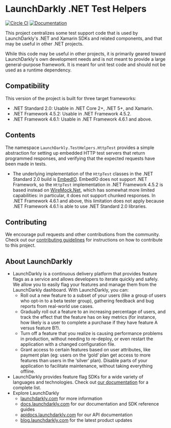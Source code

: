 # LaunchDarkly .NET Test Helpers

[![Circle CI](https://circleci.com/gh/launchdarkly/dotnet-test-helpers.svg?style=svg)](https://circleci.com/gh/launchdarkly/dotnet-test-helpers) [![Documentation](https://img.shields.io/static/v1?label=go.dev&message=reference&color=00add8)](https://pkg.go.dev/github.com/launchdarkly/go-test-helpers)

This project centralizes some test support code that is used by LaunchDarkly's .NET and Xamarin SDKs and related components, and that may be useful in other .NET projects.

While this code may be useful in other projects, it is primarily geared toward LaunchDarkly's own development needs and is not meant to provide a large general-purpose framework. It is meant for unit test code and should not be used as a runtime dependency.

## Compatibility

This version of the project is built for three target frameworks:

* .NET Standard 2.0: Usable in .NET Core 2+, .NET 5+, and Xamarin.
* .NET Framework 4.5.2: Usable in .NET Framework 4.5.2.
* .NET Framework 4.6.1: Usable in .NET Framework 4.6.1 and above.

## Contents

The namespace `LaunchDarkly.TestHelpers.HttpTest` provides a simple abstraction for setting up embedded HTTP test servers that return programmed responses, and verifying that the expected requests have been made in tests.

* The underlying implementation of the `HttpTest` classes in the .NET Standard 2.0 build is [EmbedIO](https://github.com/unosquare/embedio). EmbedIO does not support .NET Framework, so the `HttpTest` implementation in .NET Framework 4.5.2 is based instead on [WireMock.Net](https://github.com/WireMock-Net/WireMock.Net), which has somewhat more limited capabilities: in particular, it does not support chunked responses. In .NET Framework 4.6.1 and above, this limitation does not apply because .NET Framework 4.6.1 is able to use .NET Standard 2.0 libraries.

## Contributing

We encourage pull requests and other contributions from the community. Check out our [contributing guidelines](CONTRIBUTING.md) for instructions on how to contribute to this project.

## About LaunchDarkly

* LaunchDarkly is a continuous delivery platform that provides feature flags as a service and allows developers to iterate quickly and safely. We allow you to easily flag your features and manage them from the LaunchDarkly dashboard.  With LaunchDarkly, you can:
    * Roll out a new feature to a subset of your users (like a group of users who opt-in to a beta tester group), gathering feedback and bug reports from real-world use cases.
    * Gradually roll out a feature to an increasing percentage of users, and track the effect that the feature has on key metrics (for instance, how likely is a user to complete a purchase if they have feature A versus feature B?).
    * Turn off a feature that you realize is causing performance problems in production, without needing to re-deploy, or even restart the application with a changed configuration file.
    * Grant access to certain features based on user attributes, like payment plan (eg: users on the ‘gold’ plan get access to more features than users in the ‘silver’ plan). Disable parts of your application to facilitate maintenance, without taking everything offline.
* LaunchDarkly provides feature flag SDKs for a wide variety of languages and technologies. Check out [our documentation](https://docs.launchdarkly.com/docs) for a complete list.
* Explore LaunchDarkly
    * [launchdarkly.com](https://www.launchdarkly.com/ "LaunchDarkly Main Website") for more information
    * [docs.launchdarkly.com](https://docs.launchdarkly.com/  "LaunchDarkly Documentation") for our documentation and SDK reference guides
    * [apidocs.launchdarkly.com](https://apidocs.launchdarkly.com/  "LaunchDarkly API Documentation") for our API documentation
    * [blog.launchdarkly.com](https://blog.launchdarkly.com/  "LaunchDarkly Blog Documentation") for the latest product updates
